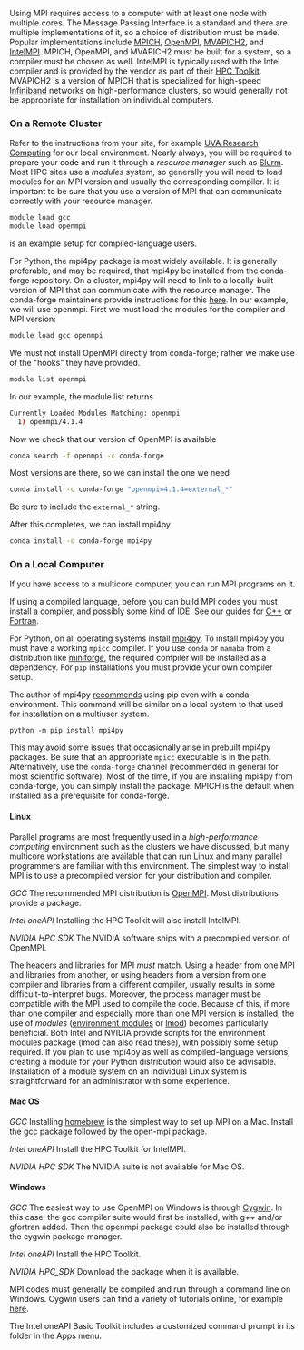 Using MPI requires access to a computer with at least one node with multiple cores.  The Message Passing Interface is a standard and there are multiple implementations of it, so a choice of distribution must be made.  Popular implementations include [MPICH](https://www.mpich.org/), [OpenMPI](https://www.open-mpi.org/), [MVAPICH2](https://mvapich.cse.ohio-state.edu/), and [IntelMPI](https://www.intel.com/content/www/us/en/developer/tools/oneapi/mpi-library.html#gs.gdkhva).  MPICH, OpenMPI, and MVAPICH2 must be built for a system, so a compiler must be chosen as well.  IntelMPI is typically used with the Intel compiler and is provided by the vendor as part of their [HPC Toolkit](https://www.intel.com/content/www/us/en/developer/tools/oneapi/hpc-toolkit.html#gs.gdkm8y).  MVAPICH2 is a version of MPICH that is specialized for high-speed [Infiniband](https://en.wikipedia.org/wiki/InfiniBand) networks on high-performance clusters, so would generally not be appropriate for installation on individual computers.

### On a Remote Cluster

Refer to the instructions from your site, for example [UVA Research Computing](https://www.rc.virginia.edu/userinfo/howtos/rivanna/mpi-howto/) for our local environment.  Nearly always, you will be required to prepare your code and run it through a _resource manager_ such as [Slurm](https://www.rc.virginia.edu/userinfo/rivanna/slurm/).  Most HPC sites use a _modules_ system, so generally you will need to load modules for an MPI version and usually the corresponding compiler.  It is important to be sure that you use a version of MPI that can communicate correctly with your resource manager.
```bash
module load gcc
module load openmpi
```
is an example setup for compiled-language users. 

For Python, the mpi4py package is most widely available. It is generally preferable, and may be required, that mpi4py be installed from the conda-forge repository.  On a cluster, mpi4py will need to link to a locally-built version of MPI that can communicate with the resource manager.  The conda-forge maintainers provide instructions for this [here](https://conda-forge.org/docs/user/tipsandtricks/#using-external-message-passing-interface-mpi-libraries). In our example, we will use openmpi.  First we must load the modules for the compiler and MPI version:

```bash
module load gcc openmpi
```
We must not install OpenMPI directly from conda-forge; rather we make use of the "hooks" they have provided.  
```bash
module list openmpi
```
In our example, the module list returns
```bash
Currently Loaded Modules Matching: openmpi
  1) openmpi/4.1.4
```
Now we check that our version of OpenMPI is available
```bash
conda search -f openmpi -c conda-forge
```
Most versions are there, so we can install the one we need
```bash
conda install -c conda-forge "openmpi=4.1.4=external_*"
```
Be sure to include the `external_*` string.  

After this completes, we can install mpi4py
```bash
conda install -c conda-forge mpi4py
```

### On a Local Computer

If you have access to a multicore computer, you can run MPI programs on it.

If using a compiled language, before you can build MPI codes you must install a compiler, and possibly some kind of IDE.  See our guides for [C++](/courses/cpp_introduction/setting_up) or [Fortran](/courses/fortran_introduction/setting_up).

For Python, on all operating systems install [mpi4py](https://mpi4py.readthedocs.io/en/stable/index.html). To install mpi4py you must have a working `mpicc` compiler.  If you use `conda` or `mamaba` from a distribution like [miniforge](https://github.com/conda-forge/miniforge), the required compiler will be installed as a dependency.  For `pip` installations you must provide your own compiler setup. 

The author of mpi4py [recommends](https://mpi4py.readthedocs.io/en/stable/install.html) using pip even with a conda environment. This command will be similar on a local system to that used for installation on a multiuser system. 
```no-highlight
python -m pip install mpi4py
```
This may avoid some issues that occasionally arise in prebuilt mpi4py packages. Be sure that an appropriate `mpicc` executable is in the path.  Alternatively, use the `conda-forge` channel (recommended in general for most scientific software).  Most of the time, if you are installing mpi4py from conda-forge, you can simply install the package.  MPICH is the default when installed as a prerequisite for conda-forge.

#### Linux

Parallel programs are most frequently used in a _high-performance computing_ environment such as the clusters we have discussed, but many multicore workstations are available that can run Linux and many parallel programmers are familiar with this environment.  The simplest way to install MPI is to use a precompiled version for your distribution and compiler.  

_GCC_
The recommended MPI distribution is [OpenMPI](https://www.open-mpi.org//). Most distributions provide a package.

_Intel oneAPI_
Installing the HPC Toolkit will also install IntelMPI.

_NVIDIA HPC SDK_
The NVIDIA software ships with a precompiled version of OpenMPI.

The headers and libraries for MPI _must_ match.  Using a header from one MPI and libraries from another, or using headers from a version from one compiler and libraries from a different compiler, usually results in some difficult-to-interpret bugs.  Moreover, the process manager must be compatible with the MPI used to compile the code.  Because of this, if more than one compiler and especially more than one MPI version is installed, the use of _modules_ ([environment modules](http://modules.sourceforge.net/) or [lmod](https://lmod.readthedocs.io/en/latest/)) becomes particularly beneficial.  Both Intel and NVIDIA provide scripts for the environment modules package (lmod can also read these), with possibly some setup required.  If you plan to use mpi4py as well as compiled-language versions, creating a module for your Python distribution would also be advisable. Installation of a module system on an individual Linux system is straightforward for an administrator with some experience.

#### Mac OS

_GCC_
Installing [homebrew](https://brew.sh) is the simplest way to set up MPI on a Mac.  Install the gcc package followed by the open-mpi package.

_Intel oneAPI_
Install the HPC Toolkit for IntelMPI.

_NVIDIA HPC SDK_
The NVIDIA suite is not available for Mac OS.

#### Windows

_GCC_
The easiest way to use OpenMPI on Windows is through [Cygwin](https://www.cygwin.com/).  In this case, the gcc compiler suite would first be installed, with g++ and/or gfortran added.  Then the openmpi package could also be installed through the cygwin package manager.

_Intel oneAPI_
Install the HPC Toolkit. 

_NVIDIA HPC_SDK_
Download the package when it is available.

MPI codes must generally be compiled and run through a command line on Windows.  Cygwin users can find a variety of tutorials online, for example [here](https://www.youtube.com/watch?v=ENH70zSaztM). 

The Intel oneAPI Basic Toolkit includes a customized command prompt in its folder in the Apps menu.
